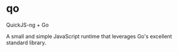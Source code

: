 qo
==

QuickJS-ng + Go

A small and simple JavaScript runtime that leverages Go's excellent standard
library.
